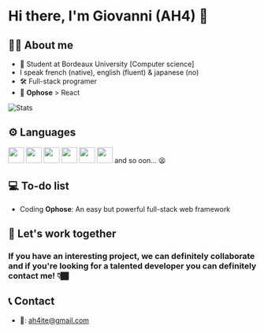 # Hi there, I'm Giovanni (AH4) 👋

## 🧑‍💻 About me
- 📖 Student at Bordeaux University [Computer science]
- I speak french (native), english (fluent) & japanese (no)
- 🛠️ Full-stack programer
- 🫠 **Ophose** > React

![Stats](https://github-readme-stats.vercel.app/api/top-langs/?username=ah-4&layout=compact)

## ⚙️ Languages
<img src="https://cdn.jsdelivr.net/gh/devicons/devicon/icons/html5/html5-original.svg" width="32" /> <img src="https://cdn.jsdelivr.net/gh/devicons/devicon/icons/css3/css3-original.svg" width="32" /> <img src="https://cdn.jsdelivr.net/gh/devicons/devicon/icons/php/php-plain.svg" width="32" /> <img src="https://cdn.jsdelivr.net/gh/devicons/devicon/icons/java/java-original.svg" width="32" /> <img src="https://cdn.jsdelivr.net/gh/devicons/devicon/icons/javascript/javascript-original.svg" width="32" /> <img src="https://cdn.jsdelivr.net/gh/devicons/devicon/icons/c/c-original.svg" width="32" /> and so oon... 😫

## 💻 To-do list
- Coding **Ophose**: An easy but powerful full-stack web framework

## 🔔 Let's work together
### If you have an interesting project, we can definitely collaborate and if you're looking for a talented developer you can definitely contact me! 👇🏾

## 📞 Contact
- 📩: ah4ite@gmail.com
          
<!--
**ah-4/ah-4** is a ✨ _special_ ✨ repository because its `README.md` (this file) appears on your GitHub profile.

Here are some ideas to get you started:

- 🔭 I’m currently working on ...
- 🌱 I’m currently learning ...
- 👯 I’m looking to collaborate on ...
- 🤔 I’m looking for help with ...
- 💬 Ask me about ...
- 📫 How to reach me: ...
- 😄 Pronouns: ...
- ⚡ Fun fact: ...
-->
